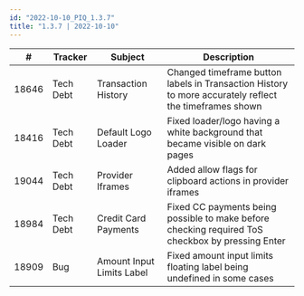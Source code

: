 ```yaml
--- 
id: "2022-10-10_PIQ_1.3.7"
title: "1.3.7 | 2022-10-10"
---
```


| #     | Tracker   | Subject                   | Description                                                                                            |
| ----- | --------- | ------------------------- | ------------------------------------------------------------------------------------------------------ |
| 18646 | Tech Debt | Transaction History       | Changed timeframe button labels in Transaction History to more accurately reflect the timeframes shown |
| 18416 | Tech Debt | Default Logo Loader       | Fixed loader/logo having a white background that became visible on dark pages                          |
| 19044 | Tech Debt | Provider Iframes          | Added allow flags for clipboard actions in provider iframes                                            |
| 18984 | Tech Debt | Credit Card Payments      | Fixed CC payments being possible to make before checking required ToS checkbox by pressing Enter       |
| 18909 | Bug       | Amount Input Limits Label | Fixed amount input limits floating label being undefined in some cases                                 |
